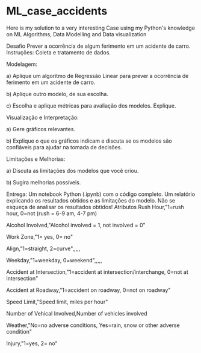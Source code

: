 # ML_case_accidents
Here is my solution to a very interesting Case using my Python's knowledge on ML Algorithms, Data Modelling and Data visualization


Desafio
Prever a ocorrência de algum ferimento em um acidente de carro.
Instruções:
Coleta e tratamento de dados.

Modelagem:

a) Aplique um algoritmo de Regressão Linear para prever a ocorrência de ferimento em um acidente de carro.

b) Aplique outro modelo, de sua escolha.

c) Escolha e aplique métricas para avaliação dos modelos. Explique.

Visualização e Interpretação:

a) Gere gráficos relevantes.

b) Explique o que os gráficos indicam e discuta se os modelos são confiáveis para ajudar na tomada de decisões.

Limitações e Melhorias:

a) Discuta as limitações dos modelos que você criou.

b) Sugira melhorias possíveis.

Entrega:
Um notebook Python (.ipynb) com o código completo.
Um relatório explicando os resultados obtidos e as limitações do modelo.
Não se esqueça de analisar os resultados obtidos!
Atributos
Rush Hour,"1=rush hour, 0=not (rush = 6-9 am, 4-7 pm)

Alcohol Involved,"Alcohol involved = 1, not involved = 0"

Work Zone,"1= yes, 0= no"

Align,"1=straight, 2=curve",,,,,

Weekday,"1=weekday, 0=weekend",,,,,

Accident at Intersection,"1=accident at intersection/interchange, 0=not at intersection"

Accident at Roadway,"1=accident on roadway, 0=not on roadway"

Speed Limit,"Speed limit, miles per hour"

Number of Vehical Involved,Number of vehicles involved

Weather,"No=no adverse conditions, Yes=rain, snow or other adverse condition"

Injury,"1=yes, 2= no"
